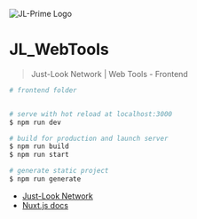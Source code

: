 ![JL-Prime Logo](https://cdn.discordapp.com/attachments/641639752600256544/647405408960380929/Logo_w_Text_Dark.png)

# JL_WebTools

> Just-Look Network | Web Tools - Frontend

```bash
# frontend folder


# serve with hot reload at localhost:3000
$ npm run dev

# build for production and launch server
$ npm run build
$ npm run start

# generate static project
$ npm run generate
```

-   [Just-Look Network](https://just-look.net)
-   [Nuxt.js docs](https://nuxtjs.org)

